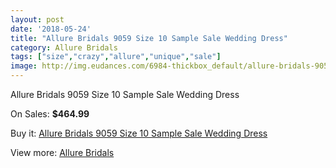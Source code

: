 ```yaml
---
layout: post
date: '2018-05-24'
title: "Allure Bridals 9059 Size 10 Sample Sale Wedding Dress"
category: Allure Bridals
tags: ["size","crazy","allure","unique","sale"]
image: http://img.eudances.com/6984-thickbox_default/allure-bridals-9059-size-10-sample-sale-wedding-dress.jpg
---
```

Allure Bridals 9059 Size 10 Sample Sale Wedding Dress

On Sales: **$464.99**
<a href="https://www.eudances.com/en/allure-bridals/2551-allure-bridals-9059-size-10-sample-sale-wedding-dress.html"><amp-img layout="responsive" width="600" height="600" src="//img.eudances.com/6984-thickbox_default/allure-bridals-9059-size-10-sample-sale-wedding-dress.jpg" alt="Allure Bridals 9059 Size 10 Sample Sale Wedding Dress 0" /></a>
<a href="https://www.eudances.com/en/allure-bridals/2551-allure-bridals-9059-size-10-sample-sale-wedding-dress.html"><amp-img layout="responsive" width="600" height="600" src="//img.eudances.com/6987-thickbox_default/allure-bridals-9059-size-10-sample-sale-wedding-dress.jpg" alt="Allure Bridals 9059 Size 10 Sample Sale Wedding Dress 1" /></a>
<a href="https://www.eudances.com/en/allure-bridals/2551-allure-bridals-9059-size-10-sample-sale-wedding-dress.html"><amp-img layout="responsive" width="600" height="600" src="//img.eudances.com/6986-thickbox_default/allure-bridals-9059-size-10-sample-sale-wedding-dress.jpg" alt="Allure Bridals 9059 Size 10 Sample Sale Wedding Dress 2" /></a>
<a href="https://www.eudances.com/en/allure-bridals/2551-allure-bridals-9059-size-10-sample-sale-wedding-dress.html"><amp-img layout="responsive" width="600" height="600" src="//img.eudances.com/6985-thickbox_default/allure-bridals-9059-size-10-sample-sale-wedding-dress.jpg" alt="Allure Bridals 9059 Size 10 Sample Sale Wedding Dress 3" /></a>

Buy it: [Allure Bridals 9059 Size 10 Sample Sale Wedding Dress](https://www.eudances.com/en/allure-bridals/2551-allure-bridals-9059-size-10-sample-sale-wedding-dress.html "Allure Bridals 9059 Size 10 Sample Sale Wedding Dress")

View more: [Allure Bridals](https://www.eudances.com/en/2-allure-bridals "Allure Bridals")